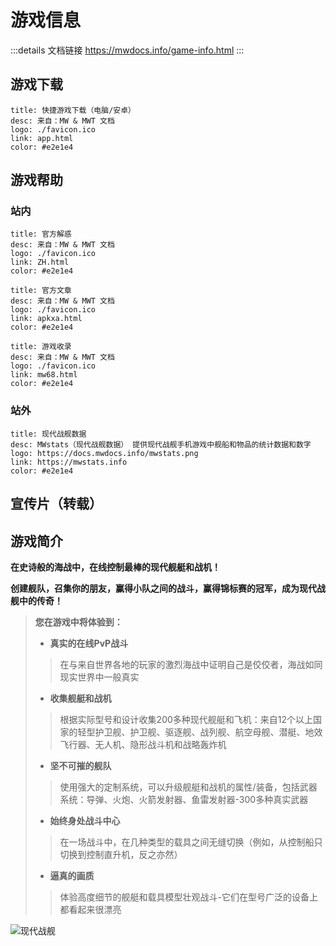 # 游戏信息

:::details 文档链接
https://mwdocs.info/game-info.html
:::

## 游戏下载

```component VPCard
title: 快捷游戏下载（电脑/安卓）
desc: 来自：MW & MWT 文档
logo: ./favicon.ico
link: app.html
color: #e2e1e4
```

## 游戏帮助

### 站内

```component VPCard
title: 官方解惑
desc: 来自：MW & MWT 文档
logo: ./favicon.ico
link: ZH.html
color: #e2e1e4
```

```component VPCard
title: 官方文章
desc: 来自：MW & MWT 文档
logo: ./favicon.ico
link: apkxa.html
color: #e2e1e4
```

```component VPCard
title: 游戏收录
desc: 来自：MW & MWT 文档
logo: ./favicon.ico
link: mw68.html
color: #e2e1e4
```

### 站外

```component VPCard
title: 现代战舰数据
desc: MWstats（现代战舰数据） 提供现代战舰手机游戏中舰船和物品的统计数据和数字
logo: https://docs.mwdocs.info/mwstats.png
link: https://mwstats.info
color: #e2e1e4
```

## 宣传片（转载）

<BiliBili bvid="BV1dN411J7no" />

## 游戏简介

**在史诗般的海战中，在线控制最棒的现代舰艇和战机！**

**创建舰队，召集你的朋友，赢得小队之间的战斗，赢得锦标赛的冠军，成为现代战舰中的传奇！**

>**您在游戏中将体验到：**
>
>- **真实的在线PvP战斗**
>
>>在与来自世界各地的玩家的激烈海战中证明自己是佼佼者，海战如同现实世界中一般真实
>
>- **收集舰艇和战机**
>
>>根据实际型号和设计收集200多种现代舰艇和飞机：来自12个以上国家的轻型护卫舰、护卫舰、驱逐舰、战列舰、航空母舰、潜艇、地效飞行器、无人机、隐形战斗机和战略轰炸机
>
>- **坚不可摧的舰队**
>
>>使用强大的定制系统，可以升级舰艇和战机的属性/装备，包括武器系统：导弹、火炮、火箭发射器、鱼雷发射器-300多种真实武器
>
>- **始终身处战斗中心**
>
>>在一场战斗中，在几种类型的载具之间无缝切换（例如，从控制船只切换到控制直升机，反之亦然）
>
>- **逼真的画质**
>
>>体验高度细节的舰艇和载具模型壮观战斗-它们在型号广泛的设备上都看起来很漂亮

![现代战舰](https://docs.mwdocs.info/intro-image.jpg)
